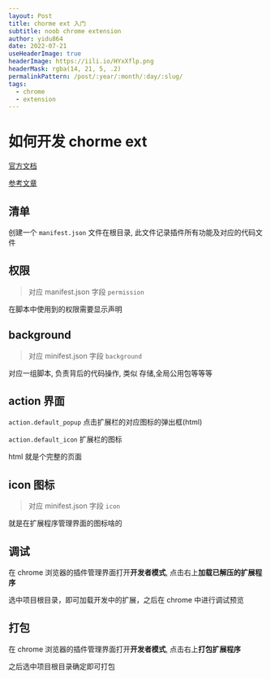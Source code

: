 ```yaml
---
layout: Post
title: chorme ext 入门
subtitle: noob chrome extension
author: yidu864
date: 2022-07-21
useHeaderImage: true
headerImage: https://iili.io/HYxXflp.png
headerMask: rgba(14, 21, 5, .2)
permalinkPattern: /post/:year/:month/:day/:slug/
tags:
  - chrome
  - extension
---
```


# 如何开发 chorme ext

[官方文档](https://developer.chrome.com/docs/extensions/mv3/getstarted/)

[参考文章](https://www.cnblogs.com/liuxianan/p/chrome-plugin-develop.html)

## 清单

创建一个 `manifest.json` 文件在根目录, 此文件记录插件所有功能及对应的代码文件

## 权限

> 对应 manifest.json 字段 `permission`

在脚本中使用到的权限需要显示声明

## background

> 对应 minifest.json 字段 `background`

对应一组脚本, 负责背后的代码操作, 类似 存储,全局公用包等等等

## action 界面

`action.default_popup` 点击扩展栏的对应图标的弹出框(html)

`action.default_icon` 扩展栏的图标

html 就是个完整的页面

## icon 图标

> 对应 minifest.json 字段 `icon`

就是在扩展程序管理界面的图标啥的

## 调试

在 chrome 浏览器的插件管理界面打开**开发者模式**, 点击右上**加载已解压的扩展程序**

选中项目根目录，即可加载开发中的扩展，之后在 chrome 中进行调试预览

## 打包

在 chrome 浏览器的插件管理界面打开**开发者模式**, 点击右上**打包扩展程序**

之后选中项目根目录确定即可打包
